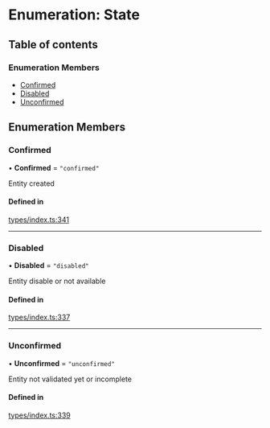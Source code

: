# Enumeration: State

## Table of contents

### Enumeration Members

- [Confirmed](State.md#confirmed)
- [Disabled](State.md#disabled)
- [Unconfirmed](State.md#unconfirmed)

## Enumeration Members

### Confirmed

• **Confirmed** = ``"confirmed"``

Entity created

#### Defined in

[types/index.ts:341](https://github.com/nevermined-io/react-components/blob/01310ab/catalog/src/types/index.ts#L341)

___

### Disabled

• **Disabled** = ``"disabled"``

Entity disable or not available

#### Defined in

[types/index.ts:337](https://github.com/nevermined-io/react-components/blob/01310ab/catalog/src/types/index.ts#L337)

___

### Unconfirmed

• **Unconfirmed** = ``"unconfirmed"``

Entity not validated yet or incomplete

#### Defined in

[types/index.ts:339](https://github.com/nevermined-io/react-components/blob/01310ab/catalog/src/types/index.ts#L339)
